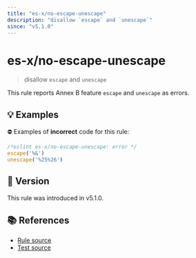 ```yaml
---
title: "es-x/no-escape-unescape"
description: "disallow `escape` and `unescape`"
since: "v5.1.0"
---
```


# es-x/no-escape-unescape
> disallow `escape` and `unescape`

This rule reports Annex B feature `escape` and `unescape` as errors.

## 💡 Examples

⛔ Examples of **incorrect** code for this rule:

<eslint-playground type="bad">

```js
/*eslint es-x/no-escape-unescape: error */
escape('%&')
unescape('%25%26')
```

</eslint-playground>

## 🚀 Version

This rule was introduced in v5.1.0.

## 📚 References

- [Rule source](https://github.com/eslint-community/eslint-plugin-es-x/blob/master/lib/rules/no-escape-unescape.js)
- [Test source](https://github.com/eslint-community/eslint-plugin-es-x/blob/master/tests/lib/rules/no-escape-unescape.js)

